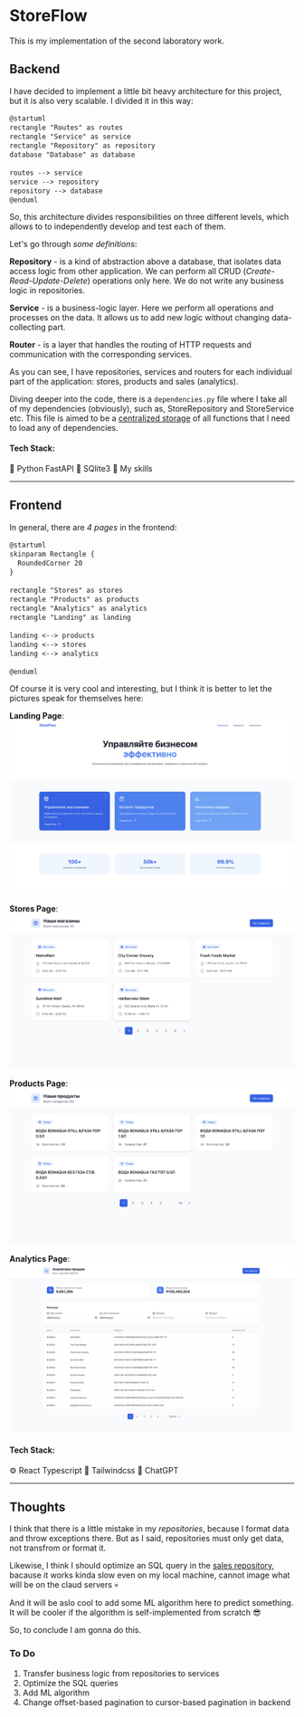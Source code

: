 # StoreFlow
This is my implementation of the second laboratory work.

## Backend
I have decided to implement a little bit heavy architecture for this project, but it is also very scalable. I divided it in this way:
```plantuml
@startuml
rectangle "Routes" as routes
rectangle "Service" as service
rectangle "Repository" as repository
database "Database" as database

routes --> service
service --> repository
repository --> database
@enduml
```
So, this architecture divides responsibilities on three different levels, which allows to to independently develop and test each of them. 

Let's go through *some definitions*:

**Repository** - is a kind of abstraction above a database, that isolates data access logic from other application. We can perform all CRUD (*Create-Read-Update-Delete*) operations only here. We do not write any business logic in repositories.

**Service** - is a business-logic layer. Here we perform all operations and processes on the data. It allows us to add new logic without changing data-collecting part.

**Router** - is a layer that handles the routing of HTTP requests and communication with the corresponding services.

As you can see, I have repositories, services and routers for each individual part of the application: stores, products and sales (analytics).

Diving deeper into the code, there is a `dependencies.py` file where I take all of my dependencies (obviously), such as, StoreRepository and StoreService etc. This file is aimed to be a <u>centralized storage</u> of all functions that I need to load any of dependencies.

#### Tech Stack:
:snake: Python FastAPI
💾 SQlite3
:brain: My skills

---
## Frontend

In general, there are *4 pages* in the frontend:

```plantuml
@startuml
skinparam Rectangle {
  RoundedCorner 20
}

rectangle "Stores" as stores
rectangle "Products" as products
rectangle "Analytics" as analytics
rectangle "Landing" as landing

landing <--> products
landing <--> stores
landing <--> analytics

@enduml
```
Of course it is very cool and interesting, but I think it is better to let the pictures speak for themselves here:

**Landing Page**:
![Описание изображения](imgs/main.png)

**Stores Page**:
![Описание изображения](imgs/stores.png)

**Products Page**:
![Описание изображения](imgs/products.png)

**Analytics Page**:
![Описание изображения](imgs/analytics.png)

#### Tech Stack: 
⚙️ React Typescript
🎨 Tailwindcss
:robot: ChatGPT

---

## Thoughts
I think that there is a little mistake in my *repositories*, because I format data and throw exceptions there. But as I said, repositories must only get data, not transfrom or format it.

Likewise, I think I should optimize an SQL query in the <u>sales repository</u>, bacause it works kinda slow even on my local machine, cannot image what will be on the claud servers :skull:

And it will be aslo cool to add some ML algorithm here to predict something. It will be cooler if the algorithm is self-implemented from scratch :sunglasses:

So, to conclude I am gonna do this.
### To Do
1. Transfer business logic from repositories to services
2. Optimize the SQL queries
3. Add ML algorithm
4. Change offset-based pagination to cursor-based pagination in backend